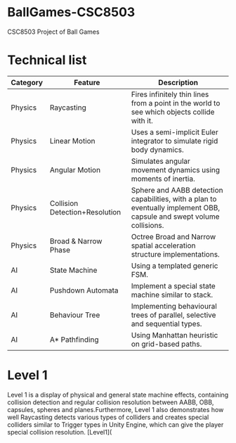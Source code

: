 # BallGames-CSC8503
CSC8503 Project of Ball Games
# Technical list
  
  
|Category                |Feature                          |Description                         |
|----------------|-------------------------------|-----------------------------|
|Physics          |Raycasting            |Fires infinitely thin lines from a point in the world to see which objects collide with it.            |
|Physics          |Linear Motion            |Uses a semi-implicit Euler integrator to simulate rigid body dynamics.            |
|Physics          |Angular Motion      |Simulates angular movement dynamics using moments of inertia. |
|Physics          |Collision Detection+Resolution      |Sphere and AABB detection capabilities, with a plan to eventually implement OBB, capsule and swept volume collisions. |
|Physics          |Broad & Narrow Phase      |Octree Broad and Narrow spatial acceleration structure implementations.  |
|AI          |State Machine      |Using a templated generic FSM. |
|AI          |Pushdown Automata      |Implement a special state machine similar to stack. |
|AI          |Behaviour Tree     |Implementing behavioural trees of parallel, selective and sequential types. |
|AI          |A* Pathfinding     |Using Manhattan heuristic on grid-based paths. |


# Level 1
Level 1 is a display of physical and general state machine effects, containing collision detection and regular collision resolution between AABB, OBB, capsules, spheres and planes.Furthermore, Level 1 also demonstrates how well Raycasting detects various types of colliders and creates special colliders similar to Trigger types in Unity Engine, which can give the player special collision resolution.
[Level1](
